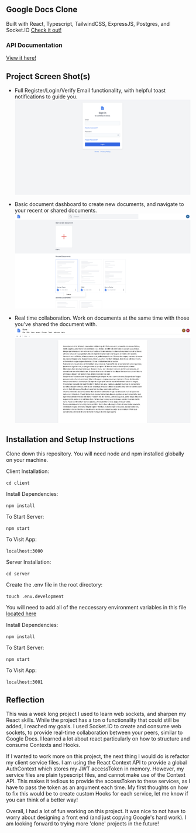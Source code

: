 ## Google Docs Clone

Built with React, Typescript, TailwindCSS, ExpressJS, Postgres, and Socket.IO
[Check it out!](https://docs.noahgothacked.com)

### API Documentation

[View it here!](https://documenter.getpostman.com/view/12120504/UVyoWHgt)

## Project Screen Shot(s)

- Full Register/Login/Verify Email functionality, with helpful toast notifications to guide you.
  ![Authentication](client/screenshots/authentication.png)

- Basic document dashboard to create new documents, and navigate to your recent or shared documents.
  ![Dashboard](client/screenshots/home.png)

- Real time collaboration. Work on documents at the same time with those you've shared the document with.
  ![Collaboration](client/screenshots/collaboration.png)

## Installation and Setup Instructions

Clone down this repository. You will need node and npm installed globally on your machine.

Client Installation:

`cd client`

Install Dependencies:

`npm install`

To Start Server:

`npm start`

To Visit App:

`localhost:3000`

Server Installation:

`cd server`

Create the .env file in the root directory:

`touch .env.development`

You will need to add all of the neccessary environment variables in this file [located here](server/src/config/env.config.ts)

Install Dependencies:

`npm install`

To Start Server:

`npm start`

To Visit App:

`localhost:3001`

## Reflection

This was a week long project I used to learn web sockets, and sharpen my React skills. While the project has a ton o functionality that could still be added, I reached my goals. I used Socket.IO to create and consume web sockets, to provide real-time collaboration between your peers, similar to Google Docs. I learned a lot about react particularly on how to structure and consume Contexts and Hooks.

If I wanted to work more on this project, the next thing I would do is refactor my client service files. I am using the React Context API to provide a global AuthContext which stores my JWT accessToken in memory. However, my service files are plain typescript files, and cannot make use of the Context API. This makes it tedious to provide the accessToken to these services, as I have to pass the token as an argument each time. My first thoughts on how to fix this would be to create custom Hooks for each service, let me know if you can think of a better way!

Overall, I had a lot of fun working on this project. It was nice to not have to worry about designing a front end (and just copying Google's hard work). I am looking forward to trying more 'clone' projects in the future!
